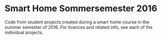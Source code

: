 # Smart Home Sommersemester 2016

Code from student projects created during a smart home course in the summer semester of 2016. 
For licences and related info, see each of the individual projects.
